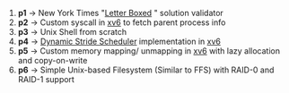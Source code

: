 1. **p1** -> New York Times "[Letter Boxed](https://www.nytimes.com/puzzles/letter-boxed) " solution validator
2. **p2** -> Custom syscall in [xv6](https://pdos.csail.mit.edu/6.828/2012/xv6.html) to fetch parent process info
3. **p3** -> Unix Shell from scratch
4. **p4** -> [Dynamic Stride Scheduler](http://web.eecs.umich.edu/~prabal/teaching/eecs582-w13/readings/stride.pdf) implementation in [xv6](https://pdos.csail.mit.edu/6.828/2012/xv6.html)
5. **p5** -> Custom memory mapping/ unmapping in [xv6](https://pdos.csail.mit.edu/6.828/2012/xv6.html) with lazy allocation and copy-on-write
6. **p6** -> Simple Unix-based Filesystem (Similar to FFS) with RAID-0 and RAID-1 support
